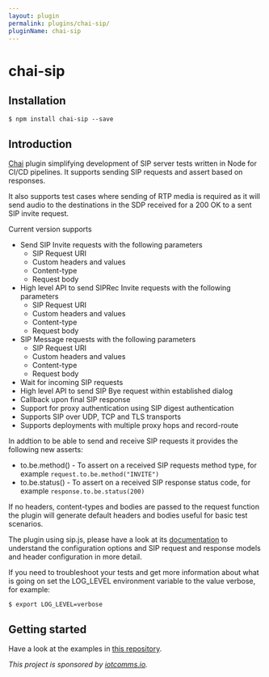 ```yaml
---
layout: plugin
permalink: plugins/chai-sip/
pluginName: chai-sip
---
```


# chai-sip

## Installation

`$ npm install chai-sip --save`

## Introduction
[Chai](https://github.com/chaijs/chai) plugin simplifying development of SIP server tests written in Node for CI/CD pipelines. It supports sending SIP requests and assert based on responses.

It also supports test cases where sending of RTP media is required as it will send audio to the destinations in the SDP received for a 200 OK to a sent SIP invite request.

Current version supports

* Send SIP Invite requests with the following parameters
  * SIP Request URI
  * Custom headers and values
  * Content-type
  * Request body
* High level API to send SIPRec Invite requests with the following parameters
  * SIP Request URI
  * Custom headers and values
  * Content-type
  * Request body
* SIP Message requests with the following parameters
  * SIP Request URI
  * Custom headers and values
  * Content-type
  * Request body
* Wait for incoming SIP requests
* High level API to send SIP Bye request within established dialog
* Callback upon final SIP response
* Support for proxy authentication using SIP digest authentication
* Supports SIP over UDP, TCP and TLS transports
* Supports deployments with multiple proxy hops and record-route

In addtion to be able to send and receive SIP requests it provides the following new asserts:

* to.be.method() - To assert on a received SIP requests method type, for example `request.to.be.method("INVITE")`
* to.be.status() - To assert on a received SIP response status code, for example `response.to.be.status(200)`

If no headers, content-types and bodies are passed to the request function the plugin will generate default headers and bodies useful for basic test scenarios.

The plugin using sip.js, please have a look at its [documentation](https://github.com/kirm/sip.js/blob/master/doc/api.markdown) to understand the configuration options and SIP request and response models and header configuration in more detail.

If you need to troubleshoot your tests and get more information about what is going on set the LOG_LEVEL environment variable to the value verbose, for example:

`$ export LOG_LEVEL=verbose`

## Getting started

Have a look at the examples in [this repository](https://github.com/iotcomms/chai-sip-examples).

*This project is sponsored by [iotcomms.io](https://iotcomms.io).*
